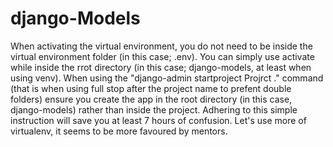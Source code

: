 # django-Models
When activating the virtual environment, you do not need to be inside the virtual environment folder (in this case; .env). You can simply use activate while inside the rrot directory (in this case; django-models, at least when using venv).
When using the "django-admin startproject Projrct ." command (that is when using full stop after the project name to prefent double folders) ensure you create the app in the root directory (in this case, django-models) rather than inside the project. Adhering to this simple instruction will save you at least 7 hours of confusion.
Let's use more of virtualenv, it seems to be more favoured by mentors.